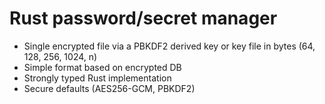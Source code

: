 # Rust password/secret manager
- Single encrypted file via a PBKDF2 derived key or key file in bytes (64, 128, 256, 1024, n)
- Simple format based on encrypted DB
- Strongly typed Rust implementation
- Secure defaults (AES256-GCM, PBKDF2)